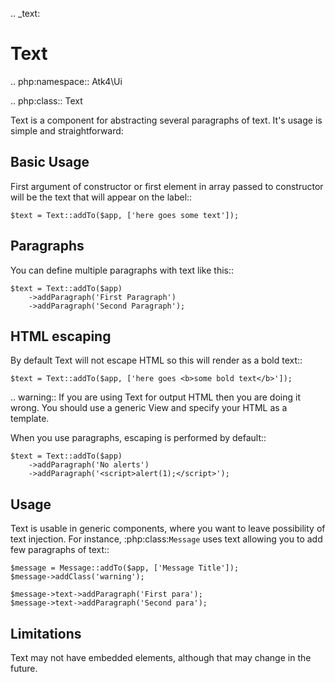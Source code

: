 .. _text:

# Text

.. php:namespace:: Atk4\Ui

.. php:class:: Text

Text is a component for abstracting several paragraphs of text. It's usage is simple and straightforward:

## Basic Usage

First argument of constructor or first element in array passed to constructor will be the text that will
appear on the label::

    $text = Text::addTo($app, ['here goes some text']);

## Paragraphs

You can define multiple paragraphs with text like this::

    $text = Text::addTo($app)
        ->addParagraph('First Paragraph')
        ->addParagraph('Second Paragraph');

## HTML escaping

By default Text will not escape HTML so this will render as a bold text::

    $text = Text::addTo($app, ['here goes <b>some bold text</b>']);


.. warning:: If you are using Text for output HTML then you are doing it wrong. You should
    use a generic View and specify your HTML as a template.

When you use paragraphs, escaping is performed by default::

    $text = Text::addTo($app)
        ->addParagraph('No alerts')
        ->addParagraph('<script>alert(1);</script>');

## Usage

Text is usable in generic components, where you want to leave possibility of text injection. For instance,
:php:class:`Message` uses text allowing you to add few paragraphs of text::

    $message = Message::addTo($app, ['Message Title']);
    $message->addClass('warning');

    $message->text->addParagraph('First para');
    $message->text->addParagraph('Second para');

## Limitations

Text may not have embedded elements, although that may change in the future.


